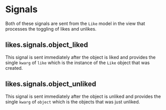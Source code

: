 Signals
=======

Both of these signals are sent from the `Like` model in the view that
processes the toggling of likes and unlikes.

likes.signals.object\_liked
---------------------------

This signal is sent immediately after the object is liked and provides
the single `kwarg` of `like` which is the instance of the `Like` object that
was created.

likes.signals.object\_unliked
-----------------------------

This signal is sent immediately after the object is unliked and provides
the single `kwarg` of `object` which is the objects that was just unliked.
